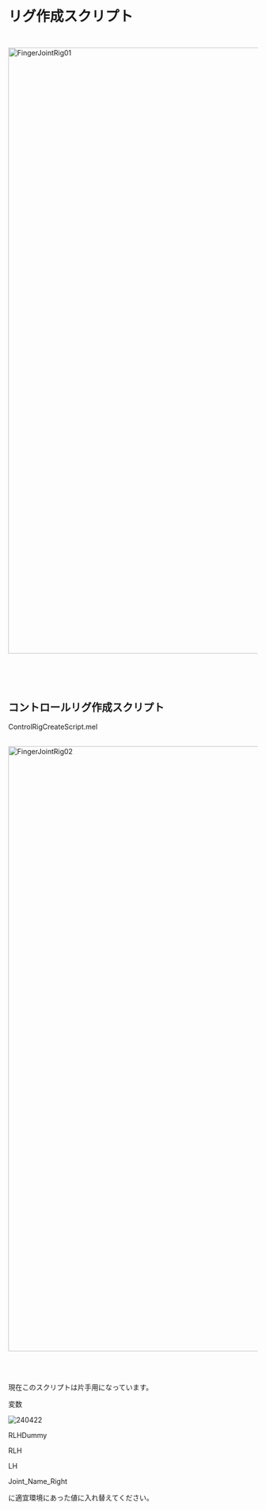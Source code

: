 <h1><p><br>リグ作成スクリプト</p></h1></br>

<img width="1224" alt="FingerJointRig01" src="![240422](https://github.com/KWneko/RiggingAssist/assets/164093711/5159bc2d-a620-49f8-a862-b860796d3632)">
<p><br>
  </p></br>
<h2>コントロールリグ作成スクリプト</h2>

ControlRigCreateScript.mel
<p><br><img width="1222" alt="FingerJointRig02" src="https://github.com/KWneko/RiggingAssist/assets/164093711/742cde2b-2b64-4aea-90b7-2bb2d23e7317"></p></br>
<p><br>
現在このスクリプトは片手用になっています。

変数

![240422](https://github.com/KWneko/RiggingAssist/assets/164093711/5159bc2d-a620-49f8-a862-b860796d3632)


RLHDummy

RLH

LH

Joint_Name_Right

に適宜環境にあった値に入れ替えてください。




  </p></br>

<p><br>
  </p></br>
